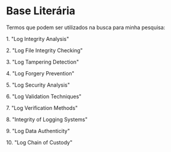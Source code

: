 # Base Literária

Termos que podem ser utilizados na busca para minha pesquisa:

&#x20;

1\. "Log Integrity Analysis"

2\. "Log File Integrity Checking"

3\. "Log Tampering Detection"

4\. "Log Forgery Prevention"

5\. "Log Security Analysis"

6\. "Log Validation Techniques"

7\. "Log Verification Methods"

8\. "Integrity of Logging Systems"

9\. "Log Data Authenticity"

10\. "Log Chain of Custody"
